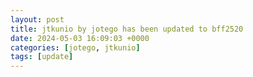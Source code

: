 ```yaml
---
layout: post
title: jtkunio by jotego has been updated to bff2520
date: 2024-05-03 16:09:03 +0000
categories: [jotego, jtkunio]
tags: [update]
---
```


